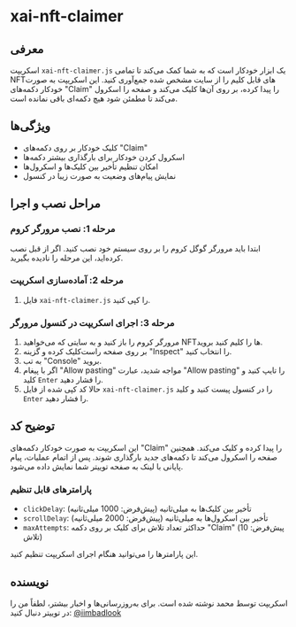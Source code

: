 # xai-nft-claimer

## معرفی
اسکریپت `xai-nft-claimer.js` یک ابزار خودکار است که به شما کمک می‌کند تا تمامی NFTهای قابل کلیم را از سایت مشخص شده جمع‌آوری کنید. این اسکریپت به صورت خودکار دکمه‌های "Claim" را پیدا کرده، بر روی آن‌ها کلیک می‌کند و صفحه را اسکرول می‌کند تا مطمئن شود هیچ دکمه‌ای باقی نمانده است.

## ویژگی‌ها
- کلیک خودکار بر روی دکمه‌های "Claim"
- اسکرول کردن خودکار برای بارگذاری بیشتر دکمه‌ها
- امکان تنظیم تأخیر بین کلیک‌ها و اسکرول‌ها
- نمایش پیام‌های وضعیت به صورت زیبا در کنسول

## مراحل نصب و اجرا

### مرحله 1: نصب مرورگر کروم
ابتدا باید مرورگر گوگل کروم را بر روی سیستم خود نصب کنید. اگر از قبل نصب کرده‌اید، این مرحله را نادیده بگیرید.

### مرحله 2: آماده‌سازی اسکریپت
1. فایل `xai-nft-claimer.js` را کپی کنید.

### مرحله 3: اجرای اسکریپت در کنسول مرورگر
1. مرورگر کروم را باز کنید و به سایتی که می‌خواهید NFTها را کلیم کنید بروید.
2. بر روی صفحه راست‌کلیک کرده و گزینه "Inspect" را انتخاب کنید.
3. به تب "Console" بروید.
4. اگر با پیغام "Allow pasting" مواجه شدید، عبارت "Allow pasting" را تایپ کنید و کلید `Enter` را فشار دهید.
5. حالا کد کپی شده از فایل `xai-nft-claimer.js` را در کنسول پیست کنید و کلید `Enter` را فشار دهید.

## توضیح کد
این اسکریپت به صورت خودکار دکمه‌های "Claim" را پیدا کرده و کلیک می‌کند. همچنین صفحه را اسکرول می‌کند تا دکمه‌های جدید بارگذاری شوند. پس از اتمام عملیات، پیام پایانی با لینک به صفحه توییتر شما نمایش داده می‌شود.

### پارامترهای قابل تنظیم
- `clickDelay`: تأخیر بین کلیک‌ها به میلی‌ثانیه (پیش‌فرض: 1000 میلی‌ثانیه)
- `scrollDelay`: تأخیر بین اسکرول‌ها به میلی‌ثانیه (پیش‌فرض: 2000 میلی‌ثانیه)
- `maxAttempts`: حداکثر تعداد تلاش برای کلیک بر روی دکمه "Claim" (پیش‌فرض: 10 تلاش)

این پارامترها را می‌توانید هنگام اجرای اسکریپت تنظیم کنید.

## نویسنده
اسکریپت توسط محمد نوشته شده است. برای به‌روزرسانی‌ها و اخبار بیشتر، لطفاً من را در توییتر دنبال کنید:
[@iimbadlook](https://twitter.com/iimbadlook)
